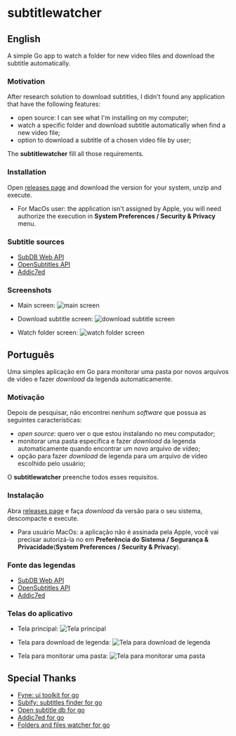 # subtitlewatcher

## English
A simple Go app to watch a folder for new video files and download the subtitle automatically.

### Motivation
After research solution to download subtitles, I didn't found any application that have the following features:

- open source: I can see what I'm installing on my computer;
- watch a specific folder and download subtitle automatically when find a new video file;
- option to download a subtitle of a chosen video file by user;

The **subtitlewatcher** fill all those requirements. 

### Installation
Open [releases page](https://github.com/polotto/subtitlewatcher/releases) and download the version for your system, unzip and execute.

- For MacOs user: the application isn't assigned by Apple, you will need authorize the execution in **System Preferences / Security & Privacy** menu. 

### Subtitle sources
- [SubDB Web API](http://thesubdb.com/)
- [OpenSubtitles API](http://trac.opensubtitles.org/projects/opensubtitles/wiki)
- [Addic7ed](http://www.addic7ed.com/)

### Screenshots
- Main screen:
![main screen](./images/screen1.png)

- Download subtitle screen:
![download subtitle screen](./images/screen2.png)

- Watch folder screen:
![watch folder screen](./images/screen3.png)

## Português
Uma simples aplicação em Go para monitorar uma pasta por novos arquivos de vídeo e fazer _download_ da legenda automaticamente.

### Motivação
Depois de pesquisar, não encontrei nenhum _software_ que possua as seguintes características:

- _open source_: quero ver o que estou instalando no meu computador;
- monitorar uma pasta específica e fazer _download_ da legenda automaticamente quando encontrar um novo arquivo de vídeo;
- opção para fazer _download_ de legenda para um arquivo de vídeo escolhido pelo usuário;

O **subtitlewatcher** preenche todos esses requisitos. 

### Instalação
Abra [releases page](https://github.com/polotto/subtitlewatcher/releases) e faça _download_ da versão para o seu sistema, descompacte e execute.

- Para usuário MacOs: a aplicação não é assinada pela Apple, você vai precisar autorizá-la no em **Preferência do Sistema / Segurança & Privacidade**(**System Preferences / Security & Privacy**).

### Fonte das legendas
- [SubDB Web API](http://thesubdb.com/)
- [OpenSubtitles API](http://trac.opensubtitles.org/projects/opensubtitles/wiki)
- [Addic7ed](http://www.addic7ed.com/)

### Telas do aplicativo
- Tela principal:
![Tela principal](./images/screen1.png)

- Tela para download de legenda:
![Tela para download de legenda](./images/screen2.png)

- Tela para monitorar uma pasta:
![Tela para monitorar uma pasta](./images/screen3.png)

## Special Thanks
- [Fyne: ui toolkit for go](https://fyne.io/)
- [Subify: subtitles finder for go](https://github.com/matcornic/subify)
- [Open subtitle db for go](https://github.com/oz/osdb)
- [Addic7ed for go](https://github.com/matcornic/addic7ed)
- [Folders and files watcher for go](https://github.com/radovskyb/watcher)
